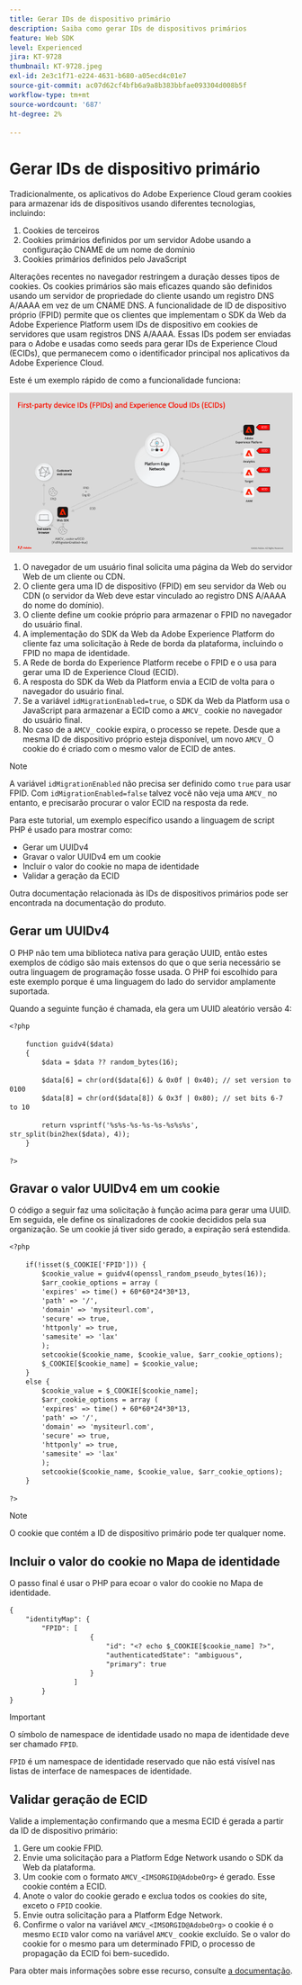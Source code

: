 ```yaml
---
title: Gerar IDs de dispositivo primário
description: Saiba como gerar IDs de dispositivos primários
feature: Web SDK
level: Experienced
jira: KT-9728
thumbnail: KT-9728.jpeg
exl-id: 2e3c1f71-e224-4631-b680-a05ecd4c01e7
source-git-commit: ac07d62cf4bfb6a9a8b383bbfae093304d008b5f
workflow-type: tm+mt
source-wordcount: '687'
ht-degree: 2%

---
```


# Gerar IDs de dispositivo primário

Tradicionalmente, os aplicativos do Adobe Experience Cloud geram cookies para armazenar ids de dispositivos usando diferentes tecnologias, incluindo:

1. Cookies de terceiros
1. Cookies primários definidos por um servidor Adobe usando a configuração CNAME de um nome de domínio
1. Cookies primários definidos pelo JavaScript

Alterações recentes no navegador restringem a duração desses tipos de cookies. Os cookies primários são mais eficazes quando são definidos usando um servidor de propriedade do cliente usando um registro DNS A/AAAA em vez de um CNAME DNS. A funcionalidade de ID de dispositivo próprio (FPID) permite que os clientes que implementam o SDK da Web da Adobe Experience Platform usem IDs de dispositivo em cookies de servidores que usam registros DNS A/AAAA. Essas IDs podem ser enviadas para o Adobe e usadas como seeds para gerar IDs de Experience Cloud (ECIDs), que permanecem como o identificador principal nos aplicativos da Adobe Experience Cloud.

Este é um exemplo rápido de como a funcionalidade funciona:

![IDs de dispositivo primário (FPIDs) e IDs de Experience Cloud (ECIDs)](../assets/kt-9728.png)

1. O navegador de um usuário final solicita uma página da Web do servidor Web de um cliente ou CDN.
1. O cliente gera uma ID de dispositivo (FPID) em seu servidor da Web ou CDN (o servidor da Web deve estar vinculado ao registro DNS A/AAAA do nome do domínio).
1. O cliente define um cookie próprio para armazenar o FPID no navegador do usuário final.
1. A implementação do SDK da Web da Adobe Experience Platform do cliente faz uma solicitação à Rede de borda da plataforma, incluindo o FPID no mapa de identidade.
1. A Rede de borda do Experience Platform recebe o FPID e o usa para gerar uma ID de Experience Cloud (ECID).
1. A resposta do SDK da Web da Platform envia a ECID de volta para o navegador do usuário final.
1. Se a variável `idMigrationEnabled=true`, o SDK da Web da Platform usa o JavaScript para armazenar a ECID como a `AMCV_` cookie no navegador do usuário final.
1. No caso de a `AMCV_` cookie expira, o processo se repete. Desde que a mesma ID de dispositivo próprio esteja disponível, um novo `AMCV_` O cookie do é criado com o mesmo valor de ECID de antes.

>[!NOTE]
>
>A variável `idMigrationEnabled` não precisa ser definido como `true` para usar FPID. Com `idMigrationEnabled=false` talvez você não veja uma `AMCV_` no entanto, e precisarão procurar o valor ECID na resposta da rede.


Para este tutorial, um exemplo específico usando a linguagem de script PHP é usado para mostrar como:

* Gerar um UUIDv4
* Gravar o valor UUIDv4 em um cookie
* Incluir o valor do cookie no mapa de identidade
* Validar a geração da ECID

Outra documentação relacionada às IDs de dispositivos primários pode ser encontrada na documentação do produto.

## Gerar um UUIDv4

O PHP não tem uma biblioteca nativa para geração UUID, então estes exemplos de código são mais extensos do que o que seria necessário se outra linguagem de programação fosse usada. O PHP foi escolhido para este exemplo porque é uma linguagem do lado do servidor amplamente suportada.


Quando a seguinte função é chamada, ela gera um UUID aleatório versão 4:

```
<?php
    
    function guidv4($data)
    {
        $data = $data ?? random_bytes(16);

        $data[6] = chr(ord($data[6]) & 0x0f | 0x40); // set version to 0100
        $data[8] = chr(ord($data[8]) & 0x3f | 0x80); // set bits 6-7 to 10

        return vsprintf('%s%s-%s-%s-%s-%s%s%s', str_split(bin2hex($data), 4));
    }

?>
```

## Gravar o valor UUIDv4 em um cookie

O código a seguir faz uma solicitação à função acima para gerar uma UUID. Em seguida, ele define os sinalizadores de cookie decididos pela sua organização. Se um cookie já tiver sido gerado, a expiração será estendida.

```
<?php

    if(!isset($_COOKIE['FPID'])) {
        $cookie_value = guidv4(openssl_random_pseudo_bytes(16));        
        $arr_cookie_options = array (
        'expires' => time() + 60*60*24*30*13,
        'path' => '/',
        'domain' => 'mysiteurl.com',
        'secure' => true,
        'httponly' => true,
        'samesite' => 'lax'
        );
        setcookie($cookie_name, $cookie_value, $arr_cookie_options);
        $_COOKIE[$cookie_name] = $cookie_value;
    }
    else {
        $cookie_value = $_COOKIE[$cookie_name];
        $arr_cookie_options = array (
        'expires' => time() + 60*60*24*30*13,
        'path' => '/',
        'domain' => 'mysiteurl.com',
        'secure' => true,
        'httponly' => true,
        'samesite' => 'lax'
        );
        setcookie($cookie_name, $cookie_value, $arr_cookie_options);
    }

?>
```

>[!NOTE]
>
>O cookie que contém a ID de dispositivo primário pode ter qualquer nome.

## Incluir o valor do cookie no Mapa de identidade

O passo final é usar o PHP para ecoar o valor do cookie no Mapa de identidade.


```
{
    "identityMap": {
        "FPID": [
                    {
                        "id": "<? echo $_COOKIE[$cookie_name] ?>",
                        "authenticatedState": "ambiguous",
                        "primary": true
                    }
                ]
        }
}
```

>[!IMPORTANT]
>
>O símbolo de namespace de identidade usado no mapa de identidade deve ser chamado `FPID`.
>
> `FPID` é um namespace de identidade reservado que não está visível nas listas de interface de namespaces de identidade.


## Validar geração de ECID

Valide a implementação confirmando que a mesma ECID é gerada a partir da ID de dispositivo primário:

1. Gere um cookie FPID.
1. Envie uma solicitação para a Platform Edge Network usando o SDK da Web da plataforma.
1. Um cookie com o formato `AMCV_<IMSORGID@AdobeOrg>` é gerado. Esse cookie contém a ECID.
1. Anote o valor do cookie gerado e exclua todos os cookies do site, exceto o `FPID` cookie.
1. Envie outra solicitação para a Platform Edge Network.
1. Confirme o valor na variável `AMCV_<IMSORGID@AdobeOrg>` o cookie é o mesmo `ECID` valor como na variável `AMCV_` cookie excluído. Se o valor do cookie for o mesmo para um determinado FPID, o processo de propagação da ECID foi bem-sucedido.

Para obter mais informações sobre esse recurso, consulte [a documentação](https://experienceleague.adobe.com/docs/experience-platform/edge/identity/first-party-device-ids.html).

